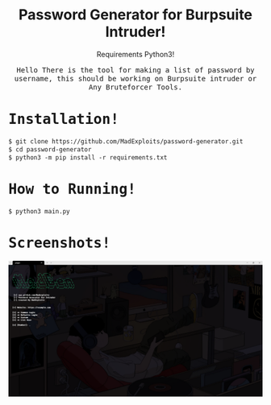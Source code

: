 <div align="center">
  <h1>Password Generator for Burpsuite Intruder!</h1>
  <p align="center"> Requirements Python3! </p>
  
  <samp>Hello There is the tool for making a list of password by username, this should be working on Burpsuite intruder or Any Bruteforcer Tools.</samp>
</div>

<samp>
  <h1>Installation!</h1>
</samp>

```
$ git clone https://github.com/MadExploits/password-generator.git
$ cd password-generator
$ python3 -m pip install -r requirements.txt
```

<samp>
  <h1>How to Running!</h1>
</samp>


```
$ python3 main.py
```

<samp>
  <h1>Screenshots!</h1>
</samp>


<img src="https://raw.githubusercontent.com/MadExploits/password-generator/main/Screenshot%202024-06-15%20024024.png">

